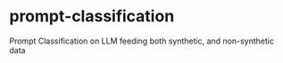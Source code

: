 # prompt-classification
Prompt Classification on LLM feeding both synthetic, and non-synthetic data
